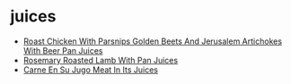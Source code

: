 # juices

 * [Roast Chicken With Parsnips Golden Beets And Jerusalem Artichokes With Beer Pan Juices](../index/r/roast-chicken-with-parsnips-golden-beets-and-jerusalem-artichokes-with-beer-pan-juices-361289.json)
 * [Rosemary Roasted Lamb With Pan Juices](../index/r/rosemary-roasted-lamb-with-pan-juices-104715.json)
 * [Carne En Su Jugo Meat In Its Juices](../index/c/carne-en-su-jugo-meat-in-its-juices.json)
